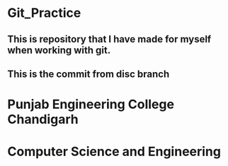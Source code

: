 # Git_Practice

## This is repository that I have made for myself when working with git.
## This is the commit from disc branch


# Punjab Engineering College Chandigarh
# Computer Science and Engineering
